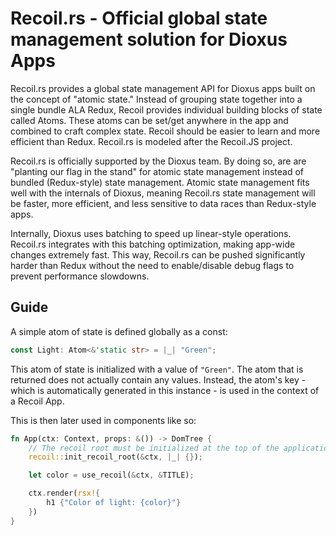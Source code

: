 # Recoil.rs - Official global state management solution for Dioxus Apps

Recoil.rs provides a global state management API for Dioxus apps built on the concept of "atomic state." Instead of grouping state together into a single bundle ALA Redux, Recoil provides individual building blocks of state called Atoms. These atoms can be set/get anywhere in the app and combined to craft complex state. Recoil should be easier to learn and more efficient than Redux. Recoil.rs is modeled after the Recoil.JS project.

Recoil.rs is officially supported by the Dioxus team. By doing so, are are "planting our flag in the stand" for atomic state management instead of bundled (Redux-style) state management. Atomic state management fits well with the internals of Dioxus, meaning Recoil.rs state management will be faster, more efficient, and less sensitive to data races than Redux-style apps.

Internally, Dioxus uses batching to speed up linear-style operations. Recoil.rs integrates with this batching optimization, making app-wide changes extremely fast. This way, Recoil.rs can be pushed significantly harder than Redux without the need to enable/disable debug flags to prevent performance slowdowns.

## Guide

A simple atom of state is defined globally as a const:

```rust
const Light: Atom<&'static str> = |_| "Green";
```

This atom of state is initialized with a value of `"Green"`. The atom that is returned does not actually contain any values. Instead, the atom's key - which is automatically generated in this instance - is used in the context of a Recoil App.  

This is then later used in components like so:

```rust
fn App(ctx: Context, props: &()) -> DomTree {
    // The recoil root must be initialized at the top of the application before any use_recoil hooks
    recoil::init_recoil_root(&ctx, |_| {});

    let color = use_recoil(&ctx, &TITLE);

    ctx.render(rsx!{
        h1 {"Color of light: {color}"}
    })
}
```
